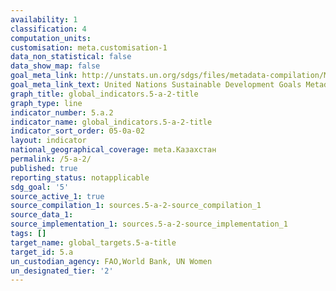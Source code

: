 ```yaml
---
availability: 1
classification: 4
computation_units:
customisation: meta.customisation-1
data_non_statistical: false
data_show_map: false
goal_meta_link: http://unstats.un.org/sdgs/files/metadata-compilation/Metadata-Goal-5.pdf
goal_meta_link_text: United Nations Sustainable Development Goals Metadata (pdf 634kB)
graph_title: global_indicators.5-a-2-title
graph_type: line
indicator_number: 5.a.2
indicator_name: global_indicators.5-a-2-title
indicator_sort_order: 05-0a-02
layout: indicator
national_geographical_coverage: meta.Казахстан
permalink: /5-a-2/
published: true
reporting_status: notapplicable
sdg_goal: '5'
source_active_1: true
source_compilation_1: sources.5-a-2-source_compilation_1
source_data_1:
source_implementation_1: sources.5-a-2-source_implementation_1
tags: []
target_name: global_targets.5-a-title
target_id: 5.a
un_custodian_agency: FAO,World Bank, UN Women
un_designated_tier: '2'
---
```

